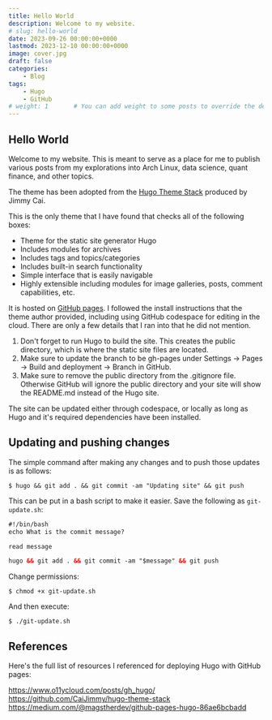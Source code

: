 ```yaml
---
title: Hello World
description: Welcome to my website.
# slug: hello-world
date: 2023-09-26 00:00:00+0000
lastmod: 2023-12-10 00:00:00+0000
image: cover.jpg
draft: false
categories:
    - Blog
tags:
    - Hugo
    - GitHub
# weight: 1       # You can add weight to some posts to override the default sorting (date descending)
---
```


## Hello World

Welcome to my website. This is meant to serve as a place for me to publish various posts from my explorations into Arch Linux, data science, quant finance, and other topics.

The theme has been adopted from the [Hugo Theme Stack](https://github.com/CaiJimmy/hugo-theme-stack) produced by Jimmy Cai.

This is the only theme that I have found that checks all of the following boxes:

* Theme for the static site generator Hugo
* Includes modules for archives
* Includes tags and topics/categories
* Includes built-in search functionality
* Simple interface that is easily navigable
* Highly extensible including modules for image galleries, posts, comment capabilities, etc.

It is hosted on [GitHub pages](https://pages.github.com/). I followed the install instructions that the theme author provided, including using GitHub codespace for editing in the cloud. There are only a few details that I ran into that he did not mention.

1. Don't forget to run Hugo to build the site. This creates the public directory, which is where the static site files are located.
2. Make sure to update the branch to be gh-pages under Settings -> Pages -> Build and deployment -> Branch in GitHub.
3. Make sure to remove the public directory from the .gitignore file. Otherwise GitHub will ignore the public directory and your site will show the README.md instead of the Hugo site.

The site can be updated either through codespace, or locally as long as Hugo and it's required dependencies have been installed.

## Updating and pushing changes

The simple command after making any changes and to push those updates is as follows:

    $ hugo && git add . && git commit -am "Updating site" && git push

This can be put in a bash script to make it easier. Save the following as `git-update.sh`:

```html
#!/bin/bash
echo What is the commit message?

read message

hugo && git add . && git commit -am "$message" && git push
```

Change permissions:

    $ chmod +x git-update.sh

And then execute:

    $ ./git-update.sh

## References

Here's the full list of resources I referenced for deploying Hugo with GitHub pages:

https://www.o11ycloud.com/posts/gh_hugo/</br>
https://github.com/CaiJimmy/hugo-theme-stack</br>
https://medium.com/@magstherdev/github-pages-hugo-86ae6bcbadd